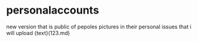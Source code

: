 # personalaccounts
new version that is public of pepoles pictures in their personal issues that i will upload
{text}(123.md)
